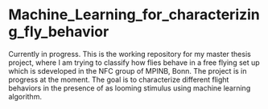 # Machine_Learning_for_characterizing_fly_behavior
Currently in progress.
This is the working repository for my master thesis project, where I am trying to classify how flies behave in a free flying set up which is sdeveloped in the NFC group of MPINB, Bonn. The project is in progress at the moment. The goal is to characterize different flight behaviors in the presence of as looming stimulus using machine learning algorithm. 
